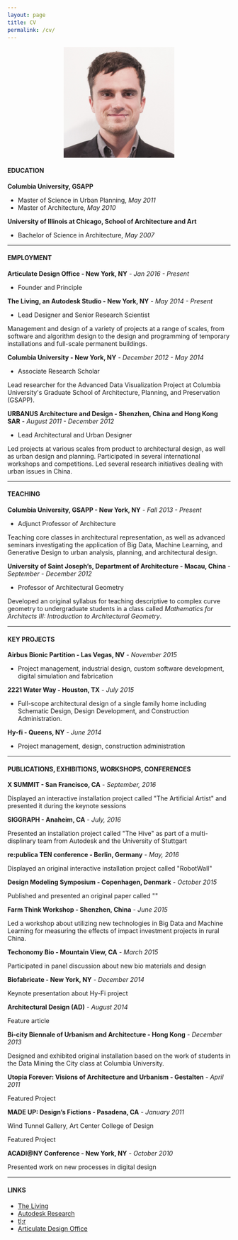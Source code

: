 ```yaml
---
layout: page
title: CV
permalink: /cv/
---
```


<img style="display: block; margin: 0 auto; max-width: 250px;" src="/img/Danil_Nagy.jpg" />

#### EDUCATION

**Columbia University, GSAPP**

- Master of Science in Urban Planning, _May 2011_
- Master of Architecture, _May 2010_

**University of Illinois at Chicago, School of Architecture and Art**

- Bachelor of Science in Architecture, _May 2007_

---

#### EMPLOYMENT

**Articulate Design Office - New York, NY** _- Jan 2016 - Present_

- Founder and Principle

**The Living, an Autodesk Studio - New York, NY** _- May 2014 - Present_

- Lead Designer and Senior Research Scientist

Management and design of a variety of projects at a range of scales, from software and algorithm design to the design and programming of temporary installations and full-scale permanent buildings.

**Columbia University - New York, NY** _- December 2012 - May 2014_

- Associate Research Scholar

Lead researcher for the Advanced Data Visualization Project at Columbia University's Graduate School of Architecture, Planning, and Preservation (GSAPP).

**URBANUS Architecture and Design - Shenzhen, China and Hong Kong SAR** _- August 2011 - December 2012_

- Lead Architectural and Urban Designer

Led projects at various scales from product to architectural design, as well as urban design and planning. Participated in several international workshops and competitions. Led several research initiatives dealing with urban issues in China.

---

#### TEACHING

**Columbia University, GSAPP - New York, NY** _- Fall 2013 - Present_

- Adjunct Professor of Architecture

Teaching core classes in architectural representation, as well as advanced seminars investigating the application of Big Data, Machine Learning, and Generative Design to urban analysis, planning, and architectural design.

**University of Saint Joseph’s, Department of Architecture - Macau, China** _- September - December 2012_

- Professor of Architectural Geometry

Developed an original syllabus for teaching descriptive to complex curve geometry to undergraduate students in a class called _Mathematics for Architects III: Introduction to Architectural Geometry_.

---

#### KEY PROJECTS

**Airbus Bionic Partition - Las Vegas, NV** _- November 2015_

- Project management, industrial design, custom software development, digital simulation and fabrication

**2221 Water Way - Houston, TX** _- July 2015_

- Full-scope architectural design of a single family home including Schematic Design, Design Development, and Construction Administration.

**Hy-fi - Queens, NY** _- June 2014_

- Project management, design, construction administration

---

#### PUBLICATIONS, EXHIBITIONS, WORKSHOPS, CONFERENCES

**X SUMMIT - San Francisco, CA** _- September, 2016_

Displayed an interactive installation project called "The Artificial Artist" and presented it during the keynote sessions

**SIGGRAPH - Anaheim, CA** _- July, 2016_

Presented an installation project called "The Hive" as part of a multi-displinary team from Autodesk and the University of Stuttgart
 
**re:publica TEN conference - Berlin, Germany** _- May, 2016_

Displayed an original interactive installation project called "RobotWall"

**Design Modeling Symposium - Copenhagen, Denmark** _- October 2015_

Published and presented an original paper called ""

**Farm Think Workshop - Shenzhen, China** _- June 2015_

Led a workshop about utilizing new technologies in Big Data and Machine Learning for measuring the effects of impact investment projects in rural China. 

**Techonomy Bio - Mountain View, CA** _- March 2015_

Participated in panel discussion about new bio materials and design

**Biofabricate - New York, NY** _- December 2014_

Keynote presentation about Hy-Fi project

**Architectural Design (AD)** _- August 2014_

Feature article

**Bi-city Biennale of Urbanism and Architecture - Hong Kong** _- December 2013_

Designed and exhibited original installation based on the work of students in the Data Mining the City class at Columbia University.

**Utopia Forever: Visions of Architecture and Urbanism - Gestalten** _- April 2011_

Featured Project

**MADE UP: Design’s Fictions - Pasadena, CA** _- January 2011_

Wind Tunnel Gallery, Art Center College of Design

Featured Project

**ACADI@NY Conference - New York, NY** _- October 2010_

Presented work on new processes in digital design

---

#### LINKS

- [The Living]
- [Autodesk Research]
- [tl;r]
- [Articulate Design Office]


[The Living]: http://www.thelivingnewyork.com/
[Autodesk Research]: https://www.autodeskresearch.com/groups/living
[tl;r]: http://the-living.github.io/
[Articulate Design Office]: http://www.articulatedesignoffice.com/